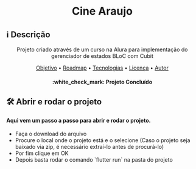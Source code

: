 <h1 align="center">
  Cine Araujo
</h1>

## :information_source: Descrição

<p align="center">
  Projeto criado através de um curso na Alura para implementação do gerenciador de estados BLoC com Cubit
</p>

<p align="center">
  <a href="#objetivo">Objetivo</a> •
  <a href="#roadmap">Roadmap</a> •
  <a href="#tecnologias">Tecnologias</a> •
  <a href="#licenc-a">Licença</a> •
  <a href="#autor">Autor</a>
</p>

<h4 align="center">
  :white_check_mark: Projeto Concluído
</h4>

## 🛠️ Abrir e rodar o projeto

<h4>Aqui vem um passo a passo para abrir e rodar o projeto.</h4>

<ul>
  <li> Faça o download do arquivo </li>
  <li> Procure o local onde o projeto está e o selecione (Caso o projeto seja baixado via zip, é necessário extraí-lo antes de procurá-lo) </li>
  <li> Por fim clique em OK </li>
  <li> Depois basta rodar o comando `flutter run` na pasta do projeto </li>
</ul>

